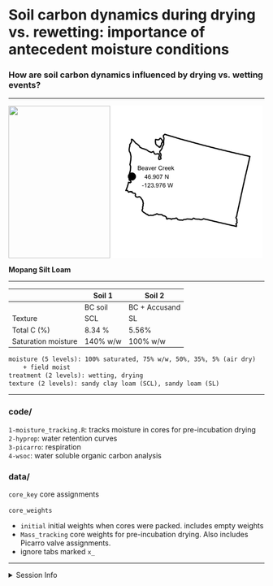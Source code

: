 Soil carbon dynamics during drying vs. rewetting: importance of
antecedent moisture conditions
================

### How are soil carbon dynamics influenced by drying vs. wetting events?

-----

<img align="center" height = "300" width = "300" src="readme_files/figure-gfm/map-1.png">
<img align="left" height = "300" width = "200" src="readme_files/Mopang_BC15.jpg">

**Mopang Silt Loam**

-----

|                     | Soil 1   | Soil 2        |
| ------------------- | -------- | ------------- |
|                     | BC soil  | BC + Accusand |
| Texture             | SCL      | SL            |
| Total C (%)         | 8.34 %   | 5.56%         |
| Saturation moisture | 140% w/w | 100% w/w      |

``` 
moisture (5 levels): 100% saturated, 75% w/w, 50%, 35%, 5% (air dry)
    + field moist  
treatment (2 levels): wetting, drying  
texture (2 levels): sandy clay loam (SCL), sandy loam (SL)  
```

-----

### code/

`1-moisture_tracking.R`: tracks moisture in cores for pre-incubation
drying  
`2-hyprop`: water retention curves  
`3-picarro`: respiration  
`4-wsoc`: water soluble organic carbon analysis

### data/

`core_key` core assignments

`core_weights`

  - `initial` initial weights when cores were packed. includes empty
    weights
  - `Mass_tracking` core weights for pre-incubation drying. Also
    includes Picarro valve assignments.
  - ignore tabs marked `x_`

-----

<details>

<summary>Session Info</summary>

date: 2020-07-21

    #> R version 4.0.2 (2020-06-22)
    #> Platform: x86_64-apple-darwin17.0 (64-bit)
    #> Running under: macOS Catalina 10.15.6
    #> 
    #> Matrix products: default
    #> BLAS:   /Library/Frameworks/R.framework/Versions/4.0/Resources/lib/libRblas.dylib
    #> LAPACK: /Library/Frameworks/R.framework/Versions/4.0/Resources/lib/libRlapack.dylib
    #> 
    #> locale:
    #> [1] en_US.UTF-8/en_US.UTF-8/en_US.UTF-8/C/en_US.UTF-8/en_US.UTF-8
    #> 
    #> attached base packages:
    #> [1] stats     graphics  grDevices utils     datasets  methods   base     
    #> 
    #> loaded via a namespace (and not attached):
    #>  [1] compiler_4.0.2  magrittr_1.5    tools_4.0.2     htmltools_0.5.0
    #>  [5] yaml_2.2.1      stringi_1.4.6   rmarkdown_2.3   knitr_1.29     
    #>  [9] stringr_1.4.0   xfun_0.15       digest_0.6.25   rlang_0.4.7    
    #> [13] evaluate_0.14

</details>

